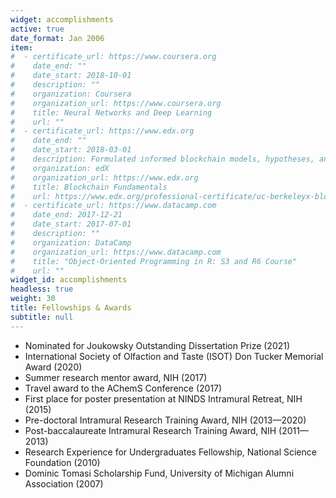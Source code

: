 ```yaml
---
widget: accomplishments
active: true
date_format: Jan 2006
item:
#  - certificate_url: https://www.coursera.org
#    date_end: ""
#    date_start: 2018-10-01
#    description: ""
#    organization: Coursera
#    organization_url: https://www.coursera.org
#    title: Neural Networks and Deep Learning
#    url: ""
#  - certificate_url: https://www.edx.org
#    date_end: ""
#    date_start: 2018-03-01
#    description: Formulated informed blockchain models, hypotheses, and use cases.
#    organization: edX
#    organization_url: https://www.edx.org
#    title: Blockchain Fundamentals
#    url: https://www.edx.org/professional-certificate/uc-berkeleyx-blockchain-fundamentals
#  - certificate_url: https://www.datacamp.com
#    date_end: 2017-12-21
#    date_start: 2017-07-01
#    description: ""
#    organization: DataCamp
#    organization_url: https://www.datacamp.com
#    title: "Object-Oriented Programming in R: S3 and R6 Course"
#    url: ""
widget_id: accomplishments
headless: true
weight: 30
title: Fellowships & Awards
subtitle: null
---
```

* Nominated for Joukowsky Outstanding Dissertation Prize (2021)
* International Society of Olfaction and Taste (ISOT) Don Tucker Memorial Award (2020)
* Summer research mentor award, NIH (2017)
* Travel award to the AChemS Conference (2017)
* First place for poster presentation at NINDS Intramural Retreat, NIH (2015)
* Pre-doctoral Intramural Research Training Award, NIH (2013—2020)
* Post-baccalaureate Intramural Research Training Award, NIH (2011—2013)
* Research Experience for Undergraduates Fellowship, National Science Foundation (2010)
* Dominic Tomasi Scholarship Fund, University of Michigan Alumni Association (2007)
